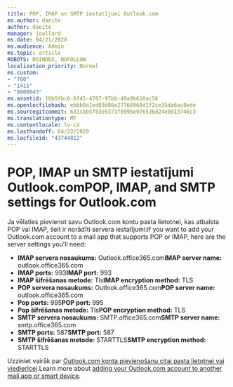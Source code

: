 ```yaml
---
title: POP, IMAP un SMTP iestatījumi Outlook.com
ms.author: daeite
author: daeite
manager: joallard
ms.date: 04/21/2020
ms.audience: Admin
ms.topic: article
ROBOTS: NOINDEX, NOFOLLOW
localization_priority: Normal
ms.custom:
- "780"
- "1415"
- "8000043"
ms.assetid: 16b5fbc6-6f45-4707-97bb-49a9b610ac56
ms.openlocfilehash: ebbb0a1ed03d86e27766968d1f2ce35da6ac8ede
ms.sourcegitcommit: 631cbb5f03e5371f0995e976536d24e9d13746c3
ms.translationtype: MT
ms.contentlocale: lv-LV
ms.lasthandoff: 04/22/2020
ms.locfileid: "43744812"
---
```

# <a name="pop-imap-and-smtp-settings-for-outlookcom"></a><span data-ttu-id="a3ba5-102">POP, IMAP un SMTP iestatījumi Outlook.com</span><span class="sxs-lookup"><span data-stu-id="a3ba5-102">POP, IMAP, and SMTP settings for Outlook.com</span></span>

<span data-ttu-id="a3ba5-103">Ja vēlaties pievienot savu Outlook.com kontu pasta lietotnei, kas atbalsta POP vai IMAP, šeit ir norādīti servera iestatījumi:</span><span class="sxs-lookup"><span data-stu-id="a3ba5-103">If you want to add your Outlook.com account to a mail app that supports POP or IMAP, here are the server settings you'll need:</span></span>
  
- <span data-ttu-id="a3ba5-104">**IMAP servera nosaukums:** Outlook.office365.com</span><span class="sxs-lookup"><span data-stu-id="a3ba5-104">**IMAP server name:** outlook.office365.com</span></span>
- <span data-ttu-id="a3ba5-105">**IMAP ports:** 993</span><span class="sxs-lookup"><span data-stu-id="a3ba5-105">**IMAP port:** 993</span></span>
- <span data-ttu-id="a3ba5-106">**IMAP šifrēšanas metode:** Tls</span><span class="sxs-lookup"><span data-stu-id="a3ba5-106">**IMAP encryption method:** TLS</span></span>
- <span data-ttu-id="a3ba5-107">**POP servera nosaukums:** Outlook.office365.com</span><span class="sxs-lookup"><span data-stu-id="a3ba5-107">**POP server name:** outlook.office365.com</span></span>  
- <span data-ttu-id="a3ba5-108">**Pop ports:** 995</span><span class="sxs-lookup"><span data-stu-id="a3ba5-108">**POP port:** 995</span></span>  
- <span data-ttu-id="a3ba5-109">**Pop šifrēšanas metode:** Tls</span><span class="sxs-lookup"><span data-stu-id="a3ba5-109">**POP encryption method:** TLS</span></span>  
- <span data-ttu-id="a3ba5-110">**SMTP servera nosaukums:** SMTP.office365.com</span><span class="sxs-lookup"><span data-stu-id="a3ba5-110">**SMTP server name:** smtp.office365.com</span></span>
- <span data-ttu-id="a3ba5-111">**SMTP ports:** 587</span><span class="sxs-lookup"><span data-stu-id="a3ba5-111">**SMTP port:** 587</span></span>
- <span data-ttu-id="a3ba5-112">**SMTP šifrēšanas metode:** STARTTLS</span><span class="sxs-lookup"><span data-stu-id="a3ba5-112">**SMTP encryption method:** STARTTLS</span></span>

<span data-ttu-id="a3ba5-113">Uzziniet vairāk par [Outlook.com konta pievienošanu citai pasta lietotnei vai viedierīcei](https://support.office.com/article/73f3b178-0009-41ae-aab1-87b80fa94970?wt.mc_id=Office_Outlook_com_Alchemy).</span><span class="sxs-lookup"><span data-stu-id="a3ba5-113">Learn more about [adding your Outlook.com account to another mail app or smart device](https://support.office.com/article/73f3b178-0009-41ae-aab1-87b80fa94970?wt.mc_id=Office_Outlook_com_Alchemy).</span></span>